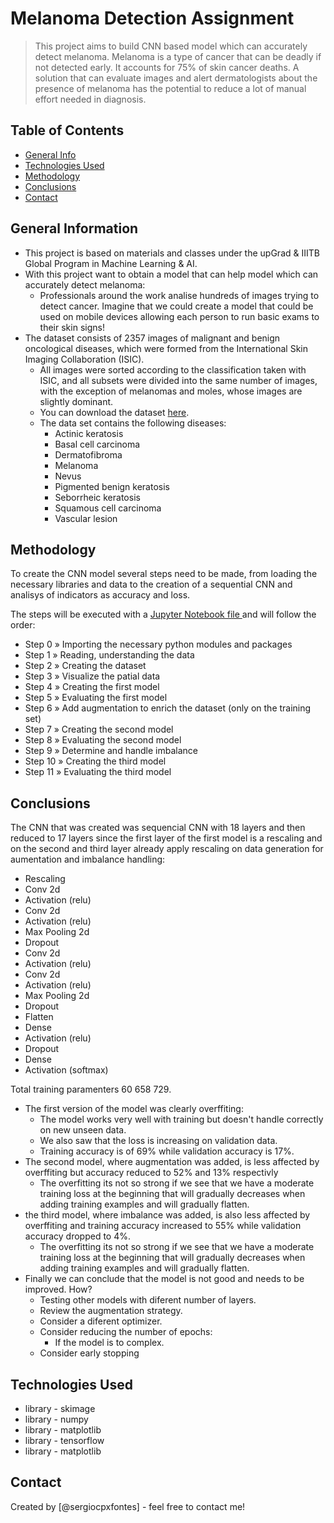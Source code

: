 # Melanoma Detection Assignment
> This project aims to build CNN based model which can accurately detect melanoma. Melanoma is a type of cancer that can be deadly if not detected early. It accounts for 75% of skin cancer deaths. A solution that can evaluate images and alert dermatologists about the presence of melanoma has the potential to reduce a lot of manual effort needed in diagnosis.


## Table of Contents
* [General Info](#general-information)
* [Technologies Used](#technologies-used)
* [Methodology](#methodology)
* [Conclusions](#conclusions)
* [Contact](#contact)

<!-- You can include any other section that is pertinent to your problem -->

## General Information
- This project is based on materials and classes under the upGrad & IIITB Global Program in Machine Learning & AI.
- With this project want to obtain a model that can help model which can accurately detect melanoma:
  - Professionals around the work analise hundreds of images trying to detect cancer. Imagine that we could create a model that could be used on mobile devices allowing each person to run basic exams to their skin signs!
- The dataset consists of 2357 images of malignant and benign oncological diseases, which were formed from the International Skin Imaging Collaboration (ISIC).
  - All images were sorted according to the classification taken with ISIC, and all subsets were divided into the same number of images, with the exception of melanomas and moles, whose images are slightly dominant.
  - You can download the dataset [here](https://drive.google.com/file/d/1xLfSQUGDl8ezNNbUkpuHOYvSpTyxVhCs/view?usp=sharing).
  - The data set contains the following diseases:
    - Actinic keratosis
    - Basal cell carcinoma
    - Dermatofibroma
    - Melanoma
    - Nevus
    - Pigmented benign keratosis
    - Seborrheic keratosis
    - Squamous cell carcinoma
    - Vascular lesion

<!-- You don't have to answer all the questions - just the ones relevant to your project. -->
## Methodology

To create the CNN model several steps need to be made, from loading the necessary libraries and data to the creation of a sequential CNN and analisys of indicators as accuracy and loss.

The steps will be executed with a [Jupyter Notebook file ](workbook2.ipynb) and will follow the order:

- Step 0 » Importing the necessary python modules and packages
- Step 1 » Reading, understanding the data
- Step 2 » Creating the dataset
- Step 3 » Visualize the patial data
- Step 4 » Creating the first model
- Step 5 » Evaluating the first model
- Step 6 » Add augmentation to enrich the dataset (only on the training set)
- Step 7 » Creating the second model
- Step 8 » Evaluating the second model
- Step 9 » Determine and handle imbalance
- Step 10 » Creating the third model
- Step 11 » Evaluating the third model

## Conclusions

The CNN that was created was sequencial CNN with 18 layers and then reduced to 17 layers since the first layer of the first model is a rescaling and on the second and third layer already apply rescaling on data generation for aumentation and imbalance handling:

 - Rescaling       
 - Conv 2d     
 - Activation (relu)
 - Conv 2d
 - Activation (relu)  
 - Max Pooling 2d
 - Dropout
 - Conv 2d
 - Activation (relu)
 - Conv 2d
 - Activation (relu)
 - Max Pooling 2d
 - Dropout
 - Flatten
 - Dense
 - Activation (relu)
 - Dropout
 - Dense
 - Activation (softmax)

Total training paramenters 60 658 729.

- The first version of the model was clearly overffiting:
  - The model works very well with training but doesn't handle correctly on new unseen data.
  - We also saw that the loss is increasing on validation data. 
  - Training accuracy is of 69% while validation accuracy is 17%.
- The second model, where augmentation was added, is less affected by overffiting but accuracy reduced to 52% and 13% respectivly
  - The overfitting its not so strong if we see that we have a moderate training loss at the beginning that will gradually decreases when adding training examples and will gradually flatten. 
- the third model, where imbalance was added, is also less affected by overffiting and training accuracy increased to 55% while validation accuracy dropped to 4%.
  - The overfitting its not so strong if we see that we have a moderate training loss at the beginning that will gradually decreases when adding training examples and will gradually flatten. 
- Finally we can conclude that the model is not good and needs to be improved. How?
  - Testing other models with diferent number of layers.
  - Review the augmentation strategy.
  - Consider a diferent optimizer.
  - Consider reducing the number of epochs:
    - If the model is to complex.
  - Consider early stopping
  
## Technologies Used
- library - skimage
- library - numpy
- library - matplotlib
- library - tensorflow
- library - matplotlib

<!-- As the libraries versions keep on changing, it is recommended to mention the version of library used in this project -->

## Contact
Created by [@sergiocpxfontes] - feel free to contact me!


<!-- Optional -->
<!-- ## License -->
<!-- This project is open source and available under the [... License](). -->

<!-- You don't have to include all sections - just the one's relevant to your project -->
